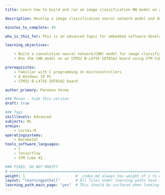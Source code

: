 ```yaml
---
title: Learn how to build and run an image classification NN model on an STM32L4 Discovery board

description: Develop a image classification neural network model and deploy it on an STM32 B-L475E-IOT01A2 board.

minutes_to_complete: 45

who_is_this_for: This is an advanced topic for embedded software developers interested in building neural network models for microcontrollers.

learning_objectives: 

    - Build a convolution neural network(CNN) model for image classification.
    - Run the CNN model on an STM32 B-L475E-IOT01A2 board using STM Cube AI

prerequisites:
    - Familiar with C programming on microcontrollers
    - A Windows 10 PC 
    - STM32 B-L475E-IOT01A2 board

author_primary: Pareena Verma

### Ronan - hide this version
draft: true

### Tags
skilllevels: Advanced
subjects: ML
armips:
    - Cortex-M
operatingsystems:
    - Baremetal
tools_software_languages:
    - C
    - Tensorflow
    - STM Cube AI

### FIXED, DO NOT MODIFY
# ================================================================================
weight: 1                       # _index.md always has weight of 1 to order correctly
layout: "learningpathall"       # All files under learning paths have this same wrapper
learning_path_main_page: "yes"  # This should be surfaced when looking for related content. Only set for _index.md of learning path content.
---
```

